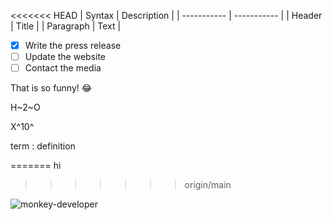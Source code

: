 <<<<<<< HEAD
| Syntax | Description |
| ----------- | ----------- |
| Header | Title |
| Paragraph | Text |

- [x] Write the press release
- [ ] Update the website
- [ ] Contact the media

That is so funny! :joy:

H~2~O

X^10^

term
: definition

	


=======
hi
>>>>>>> origin/main


![monkey-developer](https://user-images.githubusercontent.com/9412349/153735417-81f14075-0b60-49e1-88eb-90019dbe03d2.gif)
